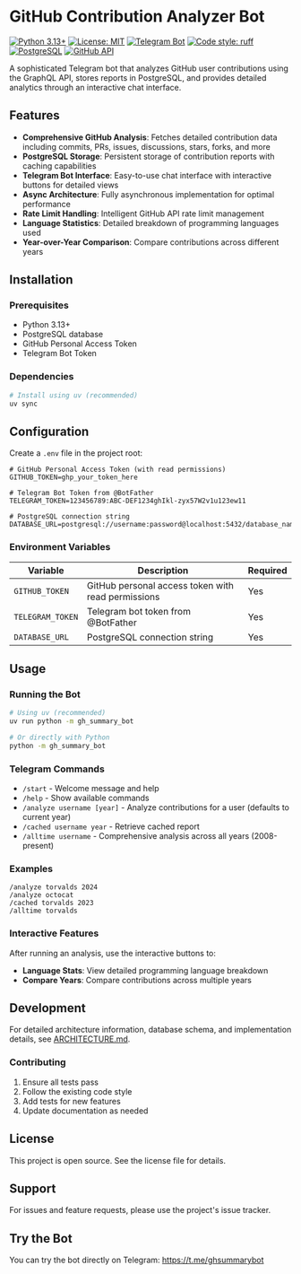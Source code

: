 # GitHub Contribution Analyzer Bot

[![Python 3.13+](https://img.shields.io/badge/python-3.13+-blue.svg)](https://www.python.org/downloads/)
[![License: MIT](https://img.shields.io/badge/License-MIT-yellow.svg)](https://opensource.org/licenses/MIT)
[![Telegram Bot](https://img.shields.io/badge/telegram-@ghsummarybot-blue.svg)](https://t.me/ghsummarybot)
[![Code style: ruff](https://img.shields.io/endpoint?url=https://raw.githubusercontent.com/astral-sh/ruff/main/assets/badge/v2.json)](https://github.com/astral-sh/ruff)
[![PostgreSQL](https://img.shields.io/badge/PostgreSQL-316192?logo=postgresql&logoColor=white)](https://www.postgresql.org/)
[![GitHub API](https://img.shields.io/badge/GitHub%20API-v4%20GraphQL-181717?logo=github)](https://docs.github.com/en/graphql)

A sophisticated Telegram bot that analyzes GitHub user contributions using the GraphQL API, stores reports in PostgreSQL, and provides detailed analytics through an interactive chat interface.

## Features

- **Comprehensive GitHub Analysis**: Fetches detailed contribution data including commits, PRs, issues, discussions, stars, forks, and more
- **PostgreSQL Storage**: Persistent storage of contribution reports with caching capabilities
- **Telegram Bot Interface**: Easy-to-use chat interface with interactive buttons for detailed views
- **Async Architecture**: Fully asynchronous implementation for optimal performance
- **Rate Limit Handling**: Intelligent GitHub API rate limit management
- **Language Statistics**: Detailed breakdown of programming languages used
- **Year-over-Year Comparison**: Compare contributions across different years


## Installation

### Prerequisites

- Python 3.13+
- PostgreSQL database
- GitHub Personal Access Token
- Telegram Bot Token

### Dependencies

```bash
# Install using uv (recommended)
uv sync
```

## Configuration

Create a `.env` file in the project root:

```env
# GitHub Personal Access Token (with read permissions)
GITHUB_TOKEN=ghp_your_token_here

# Telegram Bot Token from @BotFather
TELEGRAM_TOKEN=123456789:ABC-DEF1234ghIkl-zyx57W2v1u123ew11

# PostgreSQL connection string
DATABASE_URL=postgresql://username:password@localhost:5432/database_name
```

### Environment Variables

| Variable         | Description                                        | Required |
| ---------------- | -------------------------------------------------- | -------- |
| `GITHUB_TOKEN`   | GitHub personal access token with read permissions | Yes      |
| `TELEGRAM_TOKEN` | Telegram bot token from @BotFather                 | Yes      |
| `DATABASE_URL`   | PostgreSQL connection string                       | Yes      |

## Usage

### Running the Bot

```bash
# Using uv (recommended)
uv run python -m gh_summary_bot

# Or directly with Python
python -m gh_summary_bot
```

### Telegram Commands

- `/start` - Welcome message and help
- `/help` - Show available commands
- `/analyze username [year]` - Analyze contributions for a user (defaults to current year)
- `/cached username year` - Retrieve cached report
- `/alltime username` - Comprehensive analysis across all years (2008-present)

### Examples

```
/analyze torvalds 2024
/analyze octocat
/cached torvalds 2023
/alltime torvalds
```

### Interactive Features

After running an analysis, use the interactive buttons to:

- **Language Stats**: View detailed programming language breakdown
- **Compare Years**: Compare contributions across multiple years


## Development

For detailed architecture information, database schema, and implementation details, see [ARCHITECTURE.md](ARCHITECTURE.md).

### Contributing

1. Ensure all tests pass
2. Follow the existing code style
3. Add tests for new features
4. Update documentation as needed

## License

This project is open source. See the license file for details.

## Support

For issues and feature requests, please use the project's issue tracker.

## Try the Bot

You can try the bot directly on Telegram: https://t.me/ghsummarybot
